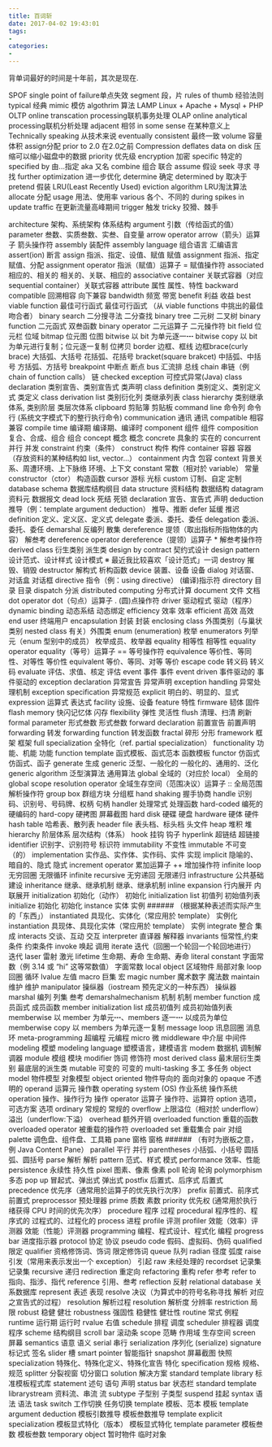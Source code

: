 ```yaml
---
title: 百词斩
date: 2017-04-02 19:43:01
tags:
- 
categories: 
- 
---
```


背单词最好的时间是十年前，其次是现在.

<!--more-->

SPOF single point of failure单点失效
segment 段，片
rules of thumb 经验法则
typical 经典
mimic 模仿
algothrim 算法
LAMP Linux + Apache + Mysql + PHP
OLTP online transcation processing联机事务处理
OLAP online analytical processing联机分析处理
adjacent 相邻
in some sense 在某种意义上
Technically speaking 从技术来说
eventually consistent 最终一致
volume 容量 体积
assign分配
prior to 2.0 在2.0之前
Compression deflates data on disk 压缩可以缩小磁盘中的数据
priority 优先级
encryption 加密
specific 特定的
specified by 由...指定
aka 又名
combine  组合 联合
assume 假设
seek 寻求 寻找
further optimization 进一步优化
determine  确定
determined by 取决于
pretend 假装
LRU(Least Recently Used) eviction algorithm LRU淘汰算法
allocate 分配
usage 用法、使用率
various 各个、不同的
during spikes in update traffic 在更新流量高峰期间
trigger 触发
tricky 狡猾、棘手

architecture 架构、系统架构 体系结构
argument 引数（传给函式的值）
parameter 叁数、实质叁数、实叁、自变量
arrow operator arrow（箭头）运算子 箭头操作符
assembly 装配件
assembly language 组合语言 汇编语言
assert(ion) 断言
assign 指派、指定、设值、赋值 赋值
assignment 指派、指定 赋值、分配
assignment operator 指派（赋值）运算子 = 赋值操作符
associated 相应的、相关的 相关的、关联、相应的
associative container 关联式容器（对应 sequential container）关联式容器
attribute 属性 属性、特性
backward compatible 回溯相容 向下兼容
bandwidth 频宽 带宽
benefit 利益 收益
best viable function 最佳可行函式 最佳可行函式 （从 viable functions 中挑出的最佳吻合者）
binary search 二分搜寻法 二分查找
binary tree 二元树 二叉树
binary function 二元函式 双叁函数
binary operator 二元运算子 二元操作符
bit field 位元栏 位域
bitmap 位元图 位图
bitwise 以 bit 为单元逐一┅
bitwise copy 以 bit 为单元进行复制；位元逐一复制 位拷贝
border 边框、框线 边框brace(curly brace) 大括弧、大括号 花括弧、花括号
bracket(square brakcet) 中括弧、中括号 方括弧、方括号
breakpoint 中断点 断点
bus 汇流排 总线
chain 串链（例 chain of function calls） 链
checked exception 可控式异常(Java)
class declaration 类别宣告、类别宣告式 类声明
class definition 类别定义、类别定义式 类定义
class derivation list 类别衍化列 类继承列表
class hierarchy 类别继承体系, 类别阶层 类层次体系
clipboard 剪贴簿 剪贴板
command line 命令列 命令行 (系统文字模式下的整行执行命令)
communication 通讯 通讯
compatible 相容 兼容
compile time 编译期 编译期、编译时
component 组件 组件
composition 复合、合成、组合 组合
concept 概念 概念
concrete 具象的 实在的
concurrent 并行 并发
constraint 约束（条件）
construct 构件 构件
container 容器 容器（存放资料的某种结构如 list, vector…）
containment 内含 包容
context 背景关系、周遭环境、上下脉络 环境、上下文
constant 常数（相对於 variable） 常量
constructor（ctor） 构造函数
cursor 游标 光标
custom 订制、自定 定制
database schema 数据库结构纲目
data structure 资料结构 数据结构
datagram 资料元 数据报文
dead lock 死结 死锁
declaration 宣告、宣告式 声明
deduction 推导（例：template argument deduction） 推导、推断
defer 延缓 推迟
definition 定义、定义区、定义式
delegate 委派、委托、委任
delegation 委派、委托、委任
demarshal 反编列 散集
dereference 提领（取出指标所指物体的内容） 解叁考
dereference operator dereference（提领）运算子 * 解叁考操作符
derived class 衍生类别 派生类
design by contract 契约式设计
design pattern 设计范式、设计样式 设计模式 ※ 最近我比较喜欢「设计范式」一词
destroy 摧毁、销毁
destructor 解构式 析构函数
device 装置、设备 设备
dialog 对话窗、对话盒 对话框
directive 指令（例：using directive） (编译)指示符
directory 目录 目录
dispatch 分派
distributed computing 分布式计算
document 文件 文档
dot operator dot（句点）运算子 . (圆)点操作符
driver 驱动程式 驱动（程序）
dynamic binding 动态系结 动态绑定
efficiency 效率 效率
efficient 高效 高效
end user 终端用户
encapsulation 封装 封装
enclosing class 外围类别（与巢状类别 nested class 有关）外围类
enum (enumeration) 枚举
enumerators 列举元（enum 型别中的成员） 枚举成员、枚举器
equality 相等性 相等性
equality operator equality（等号）运算子 == 等号操作符
equivalence 等价性、等同性、对等性 等价性
equivalent 等价、等同、对等 等价
escape code 转义码 转义码
evaluate 评估、求值、核定 评估
event 事件 事件
event driven 事件驱动的 事件驱动的
exception declaration 异常宣告  异常声明
exception handling 异常处理机制
exception specification 异常规范
explicit 明白的、明显的、显式
expression 运算式 表达式
facility 设施、设备
feature 特性
firmware 韧体 固件
flash memory 快闪记忆体 闪存
flexibility 弹性 灵活性
flush 清理、扫清 刷新
formal parameter 形式叁数 形式叁数
forward declaration 前置宣告 前置声明
forwarding 转发
forwarding function 转发函数
fractal 碎形 分形
framework 框架 框架
full specialization 全特化（ref. partial specialization）
functionality 功能、机能 功能
function template 函式模板、函式范本 函数模板
functor 仿函式 仿函式、函子
generate 生成
generic 泛型、一般化的 一般化的、通用的、泛化
generic algorithm 泛型演算法 通用算法
global 全域的（对应於 local） 全局的
global scope resolution operator 全域生存空间（范围决议）运算子 :: 全局范围解析操作符
group box 群组方块 分组框
hand shaking 握手协商
handle 识别码、识别号、号码牌、权柄 句柄
handler 处理常式 处理函数
hard-coded 编死的 硬编码的
hard-copy 硬拷图 屏幕截图
hard disk 硬碟 硬盘
hardware 硬体 硬件
hash table 哈希表、散列表
header file 表头档、标头档 头文件
heap 堆积 堆
hierarchy 阶层体系 层次结构（体系）
hook 挂钩 钩子
hyperlink 超链结 超链接
identifier 识别字、识别符号 标识符
immutability 不变性
immutable 不可变（的）
implementation 实作品、实作体、实作码、实件 实现
implicit 隐喻的、暗自的、隐式 隐式
increment operator 累加运算子 ++ 增加操作符
infinite loop 无穷回圈 无限循环
infinite recursive 无穷递回 无限递归
infrastructure 公共基础建设
inheritance 继承、继承机制 继承、继承机制
inline expansion 行内展开 内联展开
initialization 初始化（动作） 初始化
initialization list 初值列 初始值列表
initialize 初始化 初始化
instance 实体 实例 ###### （根据某种表述而实际产生的「东西」）
instantiated 具现化、实体化（常应用於 template） 实例化
instantiation 具现体、具现化实体（常应用於 template） 实例
integrate 整合 集成
interacts 交谈、互动 交互
interpreter 直译器 解释器
invariants 恒常性,约束条件 约束条件
invoke 唤起 调用
iterate 迭代（回圈一个轮回一个轮回地进行） 迭代
laser 雷射 激光
lifetime 生命期、寿命 生命期、寿命
literal constant 字面常数（例 3.14 或 “hi” 这等常数值） 字面常数
local object 区域物件 局部对象
loop 回圈 循环
lvalue 左值
macro 巨集 宏
magic number 魔术数字 魔法数
maintain 维护 维护
manipulator 操纵器（iostream 预先定义的一种东西） 操纵器
marshal 编列 列集 叁考 
demarshalmechanism 机制 机制
member function 成员函式 成员函数
member initialization list 成员初值列 成员初始值列表
memberwise 以 member 为单元┅、members 逐一┅ 以成员为单位
memberwise copy 以 members 为单元逐一复制
message loop 讯息回圈 消息环
meta-programming 超编程 元编程
micro 微
middleware 中介层 中间件
modeling 模塑
modeling language 塑模语言，建模语言
modem 数据机 调制解调器
module 模组 模块
modifier 饰词 修饰符
most derived class 最末层衍生类别 最底层的派生类
mutable 可变的 可变的
multi-tasking 多工 多任务
object model 物件模型 对象模型
object oriented 物件导向的 面向对象的
opaque 不透明的
operand 运算元 操作数
operating system (OS) 作业系统 操作系统
operation 操作、操作行为 操作
operator 运算子 操作符、运算符
option 选项，可选方案 选项
ordinary 常规的 常规的
overflow 上限溢位（相对於 underflow） 溢出（underflow:下溢）
overhead 额外开销
overloaded function 重载的函数
overloaded operator 被重载的操作符
overloaded set 重载集合
pair 对组
palette 调色盘、组件盘、工具箱
pane 窗格 窗格 ###### （有时为嵌板之意，例 Java Content Pane）
parallel 平行 并行
parentheses 小括弧、小括号 圆括弧、圆括号
parse 解析 解析
pattern 范式、样式 模式
performance 效率、性能
persistence 永续性 持久性
pixel 图素、像素 像素
poll 轮询 轮询
polymorphism 多态
pop up 冒起式、弹出式 弹出式
postfix 后置式、后序式 后置式
precedence 优先序（通常用於运算子的优先执行次序）
prefix 前置式、前序式 前置式
preprocessor 预处理器
prime 质数 素数
priority 优先权 (通常用於执行绪获得 CPU 时间的优先次序）
procedure 程序 过程
procedural 程序性的、程序式的 过程式的、过程化的
process 进程
profile 评测
profiler 效能（效率）评测器 效能（性能）评测器
programming 编程、程式设计、程式化 编程
progress bar 进度指示器
protocol 协定 协议
pseudo code 假码、虚拟码、伪码
qualified 限定
qualifier 资格修饰词、饰词 限定修饰词
queue 队列
radian 径度 弧度
raise 引发（常用来表示发出一个 exception） 引起
raw 未经处理的
recordset 记录集 记录集
recursive 递归
redirection 重定向
refactoring 重构
refer 参考
refer to 指向、指涉、指代
reference 引用、叁考
reflection 反射
relational database 关系数据库
represent 表述 表现
resolve 决议（为算式中的符号名称寻找 解析 对应之宣告式的过程）
resolution 解析过程
resolution 解析度 分辨率
restriction 局限
robust 稳健 健壮
robustness 强固性 稳健性 健壮性
routine 常式 例程
runtime 运行期 运行时
rvalue 右值
schedule 排程 调度
scheduler 排程器 调度程序
scheme 结构纲目
scroll bar 滚动条
scope 范畴 作用域 生存空间
screen 屏幕
semantics 语意 语义
serial 串行
serialization 序列化 (serialize)
signature 标记式 签名
slider 槽
smart pointer 智能指针
snapshot 屏幕截图 快照
specialization 特殊化、特殊化定义、特殊化宣告 特化
specification 规格 规格、规范
splitter 分裂视窗 切分窗口
solution 解决方案
standard template library 标准模板程式库
statement 述句 语句 声明
status bar 状态栏
standard template librarystream 资料流、串流 流
subtype 子型别 子类型
suspend 挂起
syntax 语法 语法
task switch 工作切换 任务切换
template 模板、范本 模板
template argument deduction 模板引数推导 模板叁数推导
template explicit specialization 模板显式特化（版本） 模板显式特化
template parameter 模板叁数 模板叁数
temporary object 暂时物件 临时对象